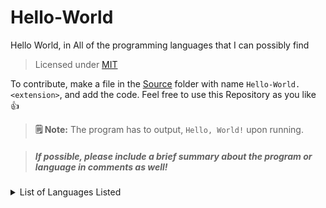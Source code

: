 # Hello-World
 Hello World, in All of the programming languages that I can possibly find 

> Licensed under [MIT](https://github.com/Spidermath/Hello-World/blob/main/LICENSE)<br>

To contribute, make a file in the [Source](https://github.com/Spidermath/Hello-World/tree/main/Source) folder with name `Hello-World.<extension>`, and add the code. Feel free to use this Repository as you like 👍 

> **🗒 Note:** The program has to output, `Hello, World!` upon running.

> ##### If possible, please include a brief summary about the program or language in comments as well!

<details>
<summary>List of Languages Listed</summary>

- [C](https://github.com/SpiderMath/Hello-World/blob/main/Source/Hello-World.c)
- [C++](https://github.com/SpiderMath/Hello-World/blob/main/Source/Hello-World.cpp)
- [CoffeeScript](https://github.com/SpiderMath/Hello-World/blob/main/Source/Hello-World.coffee)
- [JavaScript](https://github.com/SpiderMath/Hello-World/blob/main/Source/Hello-World.js)
- [Python](https://github.com/SpiderMath/Hello-World/blob/main/Source/Hello-World.py)
- [Rust](https://github.com/SpiderMath/Hello-World/blob/main/Source/Hello-World.rs)
- [Shell Script](https://github.com/SpiderMath/Hello-World/blob/main/Source/Hello-World.rs)
- [TypeScript](https://github.com/SpiderMath/Hello-World/blob/main/Source/Hello-World.ts)

</details>
